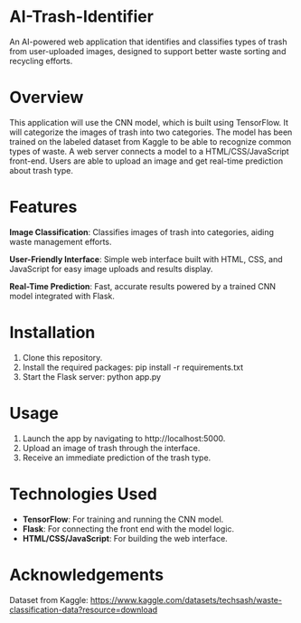 # AI-Trash-Identifier
An AI-powered web application that identifies and classifies types of trash from user-uploaded images, designed to support better waste sorting and recycling efforts.

# Overview
This application will use the CNN model, which is built using TensorFlow. It will categorize the images of trash into two categories. The model has been trained on the labeled dataset from Kaggle to be able to recognize common types of waste. A web server connects a model to a HTML/CSS/JavaScript front-end. Users are able to upload an image and get real-time prediction about trash type.

# Features
**Image Classification**: Classifies images of trash into categories, aiding waste management efforts.

**User-Friendly Interface**: Simple web interface built with HTML, CSS, and JavaScript for easy image uploads and results display.

**Real-Time Prediction**: Fast, accurate results powered by a trained CNN model integrated with Flask.

# Installation
1. Clone this repository.
2. Install the required packages:
  pip install -r requirements.txt
3. Start the Flask server:
  python app.py

# Usage
1. Launch the app by navigating to http://localhost:5000.
2. Upload an image of trash through the interface.
3. Receive an immediate prediction of the trash type.
   
# Technologies Used
- **TensorFlow**: For training and running the CNN model.
- **Flask**: For connecting the front end with the model logic.
- **HTML/CSS/JavaScript**: For building the web interface.

# Acknowledgements
Dataset from Kaggle: https://www.kaggle.com/datasets/techsash/waste-classification-data?resource=download
